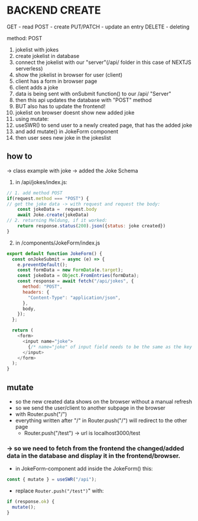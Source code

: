 # BACKEND CREATE

GET - read
POST - create
PUT/PATCH - update an entry
DELETE - deleting

method: POST

1. jokelist with jokes
2. create jokelist in database
3. connect the jokelist with our "server"(/api/ folder in this case of NEXTJS serverless)
4. show the jokelist in browser for user (client)
5. client has a form in browser page
6. client adds a joke
7. data is being sent with onSubmit function() to our /api/ "Server"
8. then this api updates the database with "POST" method
9. BUT also has to update the frontend!
10. jokelist on browser doesnt show new added joke
11. using mutate:
12. useSWR() to send user to a newly created page, that has the added joke
13. and add mutate() in JokeForm component
14. then user sees new joke in the jokeslist

## how to

-> class example with joke
-> added the Joke Schema

1. in /api/jokes/index.js:

```js
// 1. add method POST
if(request.method === "POST") {
// get the joke data -> with request and request the body:
    const jokeData =  request.body
    await Joke.create(jokeData)
// 2. returning Meldung, if it worked:
    return response.status(200).json({status: joke created})
}
```

2. in /components/JokeForm/index.js

```js
export default function JokeForm() {
  const onJokeSubmit = async (e) => {
    e.preventDefault();
    const formData = new FormData(e.target);
    const jokeData = Object.FromEntries(formData);
    const response = await fetch("/api/jokes", {
      method: "POST",
      headers: {
        "Content-Type": "application/json",
      },
      body,
    });
  };

  return (
    <form>
      <input name="joke">
        {/* name="joke" of input field needs to be the same as the key from our data from the database -> check in /db/models JokeSchema!! */}
      </input>
    </form>
  );
}
```

## mutate

- so the new created data shows on the browser without a manual refresh
- so we send the user/client to another subpage in the browser
- with Router.push("/")
- everything written after "/" in Router.push("/") will redirect to the other page
  - Router.push("/test") -> url is localhost3000/test

### -> so we need to fetch from the frontend the changed/added data in the database and display it in the frontend/browser.

- in JokeForm-component add inside the JokeForm() this:

```js
const { mutate } = useSWR("/api");
```

- replace `Router.push("/test")`" with:

```js
if (response.ok) {
  mutate();
}
```
